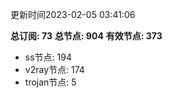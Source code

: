 更新时间2023-02-05 03:41:06

**总订阅: 73**
**总节点: 904**
**有效节点: 373**
- ss节点: 194
- v2ray节点: 174
- trojan节点: 5
